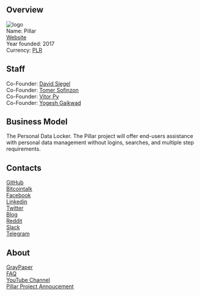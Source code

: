 ## Overview
![logo](../projects/logo/pillar.png)  
Name: Pillar  
[Website](https://pillarproject.io/)  
Year founded: 2017  
Currency: [PLR](https://coinmarketcap.com/assets/pillar/)  
## Staff
Co-Founder: [David Siegel](../people/david_siegel.md)  
Co-Founder: [Tomer Sofinzon](../people/tomer_sofinzon.md)  
Co-Founder: [Vitor Py](../people/vitor_py.md)  
Co-Founder: [Yogesh Gaikwad](../people/yogesh_gaikwad.md)  
## Business Model
The Personal Data Locker. The Pillar project will offer end-users assistance with personal data management without logins, searches, and multiple step requirements.
## Contacts
[GitHub](https://github.com/twentythirty/PillarToken)  
[Bitcointalk](https://bitcointalk.org/index.php?topic=1986401.0)  
[Facebook](https://www.facebook.com/twentythirty2030/)  
[Linkedin](https://www.linkedin.com/company-beta/13251727/)  
[Twitter](https://twitter.com/PillarWallet)  
[Blog](https://pillarproject.io/blog/)  
[Reddit](https://www.reddit.com/r/PillarProject/)  
[Slack](https://twentythirty.slack.com/)  
[Telegram](https://t.me/pillarproject)  
## About
[GrayPaper](https://pillarproject.io/wp-content/uploads/2017/07/PillarProjectGrayPaper.pdf)  
[FAQ](https://pillarproject.io/faq)  
[YouTube Channel](https://www.youtube.com/channel/UCXIvBMfmYVmrV6dHIqIxEYA)  
[Pillar Project Annoucement](https://medium.com/@pullnews/announcing-the-pillar-project-1eaa624f4de2)  
